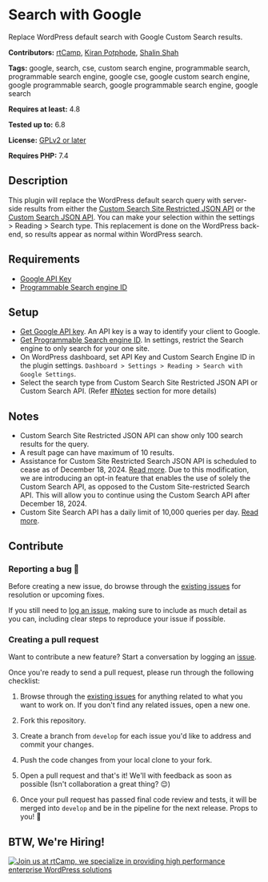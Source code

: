 # Search with Google

Replace WordPress default search with Google Custom Search results.

**Contributors:** [rtCamp](https://github.com/rtCamp/), [Kiran Potphode](https://github.com/kiranpotphode/), [Shalin Shah](https://github.com/SH4LIN)

**Tags:** google, search, cse, custom search engine, programmable search, programmable search engine, google cse, google custom search engine, google programmable search, google programmable search engine, google search

**Requires at least:** 4.8

**Tested up to:** 6.8

**License:** [GPLv2 or later](http://www.gnu.org/licenses/gpl-2.0.html)

**Requires PHP:** 7.4

## Description
This plugin will replace the WordPress default search query with server-side results from either the [Custom Search Site Restricted JSON API](https://developers.google.com/custom-search/v1/site_restricted_api) or the [Custom Search JSON API](https://developers.google.com/custom-search/v1/overview). You can make your selection within the settings > Reading > Search type. This replacement is done on the WordPress back-end, so results appear as normal within WordPress search.

## Requirements
- [Google API Key](https://console.developers.google.com/apis/credentials)
- [Programmable Search engine ID](https://cse.google.com/all)

## Setup
- [Get Google API key](https://developers.google.com/custom-search/v1/introduction). An API key is a way to identify your client to Google.
- [Get Programmable Search engine ID](https://cse.google.com/). In settings, restrict the Search engine to only search for your one site.
- On WordPress dashboard, set API Key and Custom Search Engine ID in the plugin settings. `Dashboard > Settings > Reading > Search with Google Settings`.
- Select the search type from Custom Search Site Restricted JSON API or Custom Search API. (Refer [#Notes](#notes) section for more details)

## Notes
- Custom Search Site Restricted JSON API can show only 100 search results for the query.
- A result page can have maximum of 10 results.
- Assistance for Custom Site Restricted Search JSON API is scheduled to cease as of December 18, 2024. [Read more](https://developers.google.com/custom-search/v1/site_restricted_api). Due to this modification, we are introducing an opt-in feature that enables the use of solely the Custom Search API, as opposed to the Custom Site-restricted Search API. This will allow you to continue using the Custom Search API after December 18, 2024.
- Custom Site Search API has a daily limit of 10,000 queries per day. [Read more](https://developers.google.com/custom-search/v1/overview#pricing).

## Contribute

### Reporting a bug 🐞

Before creating a new issue, do browse through the [existing issues](https://github.com/rtCamp/search-with-google/issues) for resolution or upcoming fixes. 

If you still need to [log an issue](https://github.com/rtCamp/search-with-google/issues/new), making sure to include as much detail as you can, including clear steps to reproduce your issue if possible.

### Creating a pull request

Want to contribute a new feature? Start a conversation by logging an [issue](https://github.com/rtCamp/search-with-google/issues).

Once you're ready to send a pull request, please run through the following checklist: 

1. Browse through the [existing issues](https://github.com/rtCamp/search-with-google/issues) for anything related to what you want to work on. If you don't find any related issues, open a new one.

1. Fork this repository.

1. Create a branch from `develop` for each issue you'd like to address and commit your changes.

1. Push the code changes from your local clone to your fork.

1. Open a pull request and that's it! We'll with feedback as soon as possible (Isn't collaboration a great thing? 😌)

1. Once your pull request has passed final code review and tests, it will be merged into `develop` and be in the pipeline for the next release. Props to you! 🎉

## BTW, We're Hiring!

<a href="https://rtcamp.com/"><img src="https://rtcamp.com/wp-content/uploads/sites/2/2019/04/github-banner@2x.png" alt="Join us at rtCamp, we specialize in providing high performance enterprise WordPress solutions"></a>

